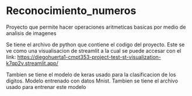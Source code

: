 # Reconocimiento_numeros
Proyecto que permite hacer operaciones aritmeticas basicas por medio de analisis de imagenes

Se tiene el archivo de python que contiene el codigo del proyecto. Este se ve como una visualisacion de streamlit a la cual se puede accesar con el link: 
https://diegohuerta1-cmpt353-project-test-st-visualization-k7qp2v.streamlit.app/

Tambien se tiene el modelo de keras usado para la clasificacion de los digitos. Modelo entrenado con datos Mnist. Tambien se tiene el archivo usado para entrenar este modelo
